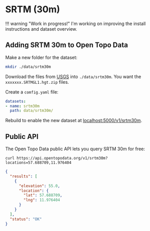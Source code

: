 # SRTM (30m)

!!! warning "Work in progress!"
    I'm working on improving the install instructions and dataset overview.


## Adding SRTM 30m to Open Topo Data

Make a new folder for the dataset:

```bash
mkdir ./data/srtm30m
```

Download the files from [USGS](https://e4ftl01.cr.usgs.gov/MEASURES/SRTMGL1.003/2000.02.11/) into `./data/srtm30m`. You want the `xxxxxxx.SRTMGL1.hgt.zip` files.

Create a `comfig.yaml` file:

```yaml
datasets:
- name: srtm30m
  path: data/srtm30m/
```

Rebuild to enable the new dataset at [localhost:5000/v1/srtm30m](http://localhost:5000/v1/eudem25m?locations=51.575,-3.220).


## Public API

The Open Topo Data public API lets you query SRTM 30m for free:

```
curl https://api.opentopodata.org/v1/srtm30m?locations=57.688709,11.976404
```

```json
{
  "results": [
    {
      "elevation": 55.0, 
      "location": {
        "lat": 57.688709, 
        "lng": 11.976404
      }
    }
  ], 
  "status": "OK"
}
```

